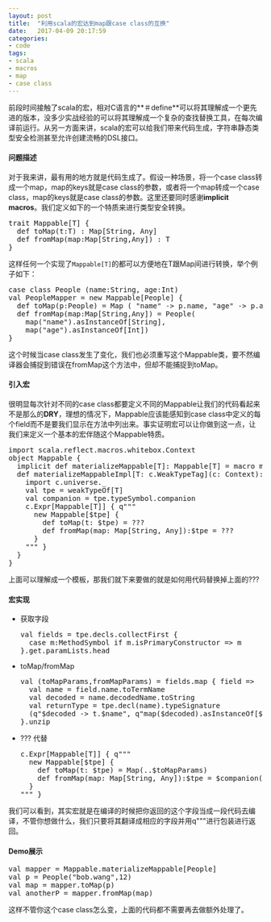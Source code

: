 ```yaml
---
layout: post
title:  "利用scala的宏达到map跟case class的互换"
date:   2017-04-09 20:17:59
categories: 
- code 
tags:
- scala
- macros
- map
- case class
---
```

前段时间接触了scala的宏，相对C语言的**＃define**可以将其理解成一个更先进的版本，没多少实战经验的可以将其理解成一个复杂的查找替换工具，在每次编译前运行。从另一方面来讲，scala的宏可以给我们带来代码生成，字符串静态类型安全检测甚至允许创建流畅的DSL接口。

#### 问题描述

对于我来讲，最有用的地方就是代码生成了。假设一种场景，将一个case class转成一个map，map的keys就是case class的参数，或者将一个map转成一个case class，map的keys就是case class的参数。这里还要同时感谢**implicit macros**。我们定义如下的一个特质来进行类型安全转换。

<pre>trait Mappable[T] {
  def toMap(t:T) : Map[String, Any]
  def fromMap(map:Map[String,Any]) : T
}
</pre>

这样任何一个实现了`Mappable[T]`的都可以方便地在T跟Map间进行转换，举个例子如下：

<pre>case class People (name:String, age:Int) 
val PeopleMapper = new Mappable[People] {
  def toMap(p:People) = Map ( "name" -> p.name, "age" -> p.age)
  def fromMap(map:Map[String,Any]) = People(
  	map("name").asInstanceOf[String],
  	map("age").asInstanceOf[Int])
}</pre>

这个时候当case class发生了变化，我们也必须重写这个Mappable类，要不然编译器会捕捉到错误在fromMap这个方法中，但却不能捕捉到toMap。

#### 引入宏

很明显每次针对不同的case class都要定义不同的Mappable让我们的代码看起来不是那么的**DRY**，理想的情况下，Mappable应该能感知到case class中定义的每个field而不是要我们显示在方法中列出来。事实证明宏可以让你做到这一点，让我们来定义一个基本的宏伴随这个Mappable特质。

<pre>import scala.reflect.macros.whitebox.Context
object Mappable {
  implicit def materializeMappable[T]: Mappable[T] = macro materializeMappableImpl[T]
  def materializeMappableImpl[T: c.WeakTypeTag](c: Context): c.Expr[Mappable[T]] = {
    import c.universe._
    val tpe = weakTypeOf[T]
    val companion = tpe.typeSymbol.companion
    c.Expr[Mappable[T]] { q"""
      new Mappable[$tpe] {
        def toMap(t: $tpe) = ???
        def fromMap(map: Map[String, Any]):$tpe = ???
      }
    """ }
  }
}
</pre>

上面可以理解成一个模板，那我们就下来要做的就是如何用代码替换掉上面的???

#### 宏实现

* 获取字段

  <pre>val fields = tpe.decls.collectFirst {
    case m:MethodSymbol if m.isPrimaryConstructor => m
  }.get.paramLists.head
  </pre>

* toMap/fromMap

  <pre>val (toMapParams,fromMapParams) = fields.map { field =>
    val name = field.name.toTermName
    val decoded = name.decodedName.toString
    val returnType = tpe.decl(name).typeSignature
    (q"$decoded -> t.$name", q"map($decoded).asInstanceOf[$returnType]")
  }.unzip
  </pre>

* ??? 代替

  <pre>c.Expr[Mappable[T]] { q"""
    new Mappable[$tpe] {
      def toMap(t: $tpe) = Map(..$toMapParams)
      def fromMap(map: Map[String, Any]):$tpe = $companion(..$fromMapParams)
    }
  """ }</pre>

我们可以看到，其实宏就是在编译的时候把你返回的这个字段当成一段代码去编译，不管你想做什么，我们只要将其翻译成相应的字段并用q"""进行包装进行返回。

#### Demo展示

<pre>val mapper = Mappable.materializeMappable[People]
val p = People("bob.wang",12)
val map = mapper.toMap(p)
val anotherP = mapper.fromMap(map)
</pre>

这样不管你这个case class怎么变，上面的代码都不需要再去做额外处理了。
